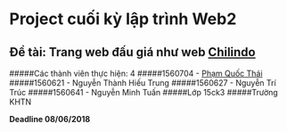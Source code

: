 # Project cuối kỳ lập trình Web2
## Đề tài: Trang web đấu giá như web [Chilindo](chilindo.com)
#####Các thành viên thực hiện: 4
#####1560704 - [Phạm Quốc Thái](facebook.com/Thai.Hcmus)
#####1560621 - Nguyễn Thành Hiếu Trung
#####1560627 - Nguyễn Trí Trúc
#####1560641 - Nguyễn Minh Tuấn
#####Lớp 15ck3
#####Trường KHTN

**Deadline 08/06/2018**